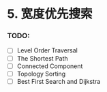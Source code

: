 # 5. 宽度优先搜索

### TODO:
* [ ] Level Order Traversal
* [ ] The Shortest Path
* [ ] Connected Component
* [ ] Topology Sorting
* [ ] Best First Search and Dijkstra